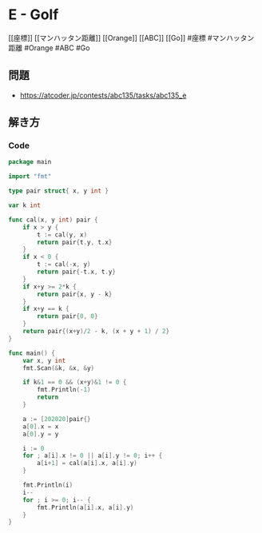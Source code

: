 # E - Golf
[[座標]] [[マンハッタン距離]] [[Orange]] [[ABC]] [[Go]]
#座標 #マンハッタン距離 #Orange #ABC #Go 

## 問題
- https://atcoder.jp/contests/abc135/tasks/abc135_e

## 解き方
### Code
```go
package main

import "fmt"

type pair struct{ x, y int }

var k int

func cal(x, y int) pair {
	if x > y {
		t := cal(y, x)
		return pair{t.y, t.x}
	}
	if x < 0 {
		t := cal(-x, y)
		return pair{-t.x, t.y}
	}
	if x+y >= 2*k {
		return pair{x, y - k}
	}
	if x+y == k {
		return pair{0, 0}
	}
	return pair{(x+y)/2 - k, (x + y + 1) / 2}
}

func main() {
	var x, y int
	fmt.Scan(&k, &x, &y)

	if k&1 == 0 && (x+y)&1 != 0 {
		fmt.Println(-1)
		return
	}

	a := [202020]pair{}
	a[0].x = x
	a[0].y = y

	i := 0
	for ; a[i].x != 0 || a[i].y != 0; i++ {
		a[i+1] = cal(a[i].x, a[i].y)
	}

	fmt.Println(i)
	i--
	for ; i >= 0; i-- {
		fmt.Println(a[i].x, a[i].y)
	}
}
```